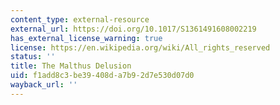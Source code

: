 ```yaml
---
content_type: external-resource
external_url: https://doi.org/10.1017/S1361491608002219
has_external_license_warning: true
license: https://en.wikipedia.org/wiki/All_rights_reserved
status: ''
title: The Malthus Delusion
uid: f1add8c3-be39-408d-a7b9-2d7e530d07d0
wayback_url: ''
---
```

